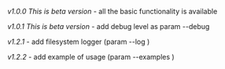*v1.0.0 This is beta version* 
    - all the basic functionality is available

*v1.0.1 This is beta version*
    - add debug level as param --debug

*v1.2.1*
    - add filesystem logger (param --log )

*v1.2.2*
    - add example of usage (param --examples )